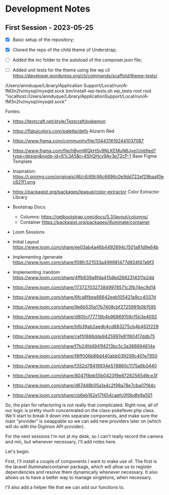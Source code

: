 # Development Notes

## First Session - 2023-05-25

- [X] Basic setup of the repository;
- [X] Cloned the repo of the child theme of Understrap;
- [ ] Added the inc folder to the autoload of the composer.json file;
- [ ] Added unit tests for the theme using the wp cli <https://developer.wordpress.org/cli/commands/scaffold/theme-tests/>


/Users/annduque/Library/Application Support/Local/run/A-fM3n2tv/mysql/mysqld.sock
bin/install-wp-tests.sh wp_tests root root "localhost:/Users/annduque/Library/ApplicationSupport/Local/run/A-fM3n2tv/mysql/mysqld.sock"

Fontes:
- <https://textcraft.net/style/Textcraft/pokemon>
- <https://flatuicolors.com/palette/defo> Alizarin Red
- <https://www.figma.com/community/file/1044316192441037087>
- <https://www.figma.com/file/hBymWQkHSv9NLKEMuN6Jye/Untitled?type=design&node-id=6%3A5&t=4ShQHcy9Ay3p72cP-1> Base Figma Template
- Inspiration: <https://i.pinimg.com/originals/46/c6/69/46c6696c0e9dd722ef29baaf0ec621f1.png>
- <https://packagist.org/packages/league/color-extractor> Color Extractor Library
- Bootstrap Docs:
  - Columns: <https://getbootstrap.com/docs/5.3/layout/columns/>
  - Container <https://packagist.org/packages/illuminate/container>


- Loom Sessions
- Initial Layout <https://www.loom.com/share/ee03ab4a46b4492694c1501a81d9e64b>
- Implementing /generate <https://www.loom.com/share/f08fc521533a499981477d924f47a9f3>
- Implementing /random <https://www.loom.com/share/4ffb639a8fda415dbd2682314311e2dd>
- <https://www.loom.com/share/17372703273849978571c3fb74ec9d14>
- <https://www.loom.com/share/6fca8fbea66642eeb105421a9cc4037d>
- <https://www.loom.com/share/9e6b535e17b7408cbf2725991b0b1595>
- <https://www.loom.com/share/d905cf77718b4b96869159cf5b3e4092>
- <https://www.loom.com/share/bfb39ab2aedb4cd883275cb4b462f229>
- <https://www.loom.com/share/cef5f888dda9425997e81160417ddb75>
- <https://www.loom.com/share/f7b24fd4941f4213bc5c3a386694614e>
- <https://www.loom.com/share/f8ff006b86d440abb039299c401e7950>
- <https://www.loom.com/share/f352d78419934e578860c1175a6b0440>
- <https://www.loom.com/share/8047f8eb55b0423f9e87282565d9ce3f>
- <https://www.loom.com/share/d67d48b05a1a4c2f98a78e7cba07f44c>
- <https://www.loom.com/share/cb6eb162e17f454caefc0f0bdfe9a501>

So, the plan for refactoring is not really that complicated.
Right now, all of our logic is pretty much concentrated on the class-pokefever.php class.
We'll start to break it down into separate components, and make sure the main "provider" is swappable
so we can add new providers later on (which will do with the Digimon API provider).

For the next sessions I'm not at my desk, so I can't really record the camera and mic, but whenever necessary, I'll add notes here.

Let's begin.

First, I'll install a couple of components I want to make use of. The first is the laravel illuminate/container
package, which will allow us to register dependencies and resolve them dynamically whenever necessary.
It also allows us to have a better way to manage singletons, when necessary.

I'll also add a helper file that we can add our functions to.
